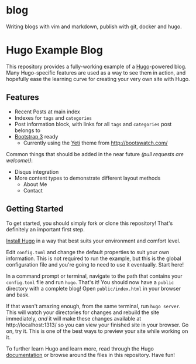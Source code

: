 # blog
Writing blogs with vim and markdown, publish with git, docker and hugo.

Hugo Example Blog
=================

This repository provides a fully-working example of a [Hugo](https://github.com/spf13/hugo)-powered blog. Many
Hugo-specific features are used as a way to see them in action, and hopefully ease the learning curve for creating your
very own site with Hugo.

Features
--------

- Recent Posts at main index
- Indexes for `tags` and `categories`
- Post information block, with links for all `tags` and `categories` post belongs to
- [Bootstrap 3](http://getbootstrap.com/) ready
  - Currently using the [Yeti](http://bootswatch.com/yeti/) theme from http://bootswatch.com/

Common things that should be added in the near future *(pull requests are welcome!)*:

- Disqus integration
- More content types to demonstrate different layout methods
  - About Me
  - Contact

Getting Started
---------------

To get started, you should simply fork or clone this repository! That's definitely an important first step.

[Install Hugo](http://gohugo.io/overview/installing) in a way that best suits your environment and comfort level.

Edit `config.toml` and change the default properties to suit your own information. This is not required to run the
example, but this is the global configuration file and you're going to need to use it eventually. Start here!

In a command prompt or terminal, navigate to the path that contains your `config.toml` file and run `hugo`. That's it!
You should now have a `public` directory with a complete blog! Open `public/index.html` in your browser and bask.

If that wasn't amazing enough, from the same terminal, run `hugo server`. This will watch your directories for changes
and rebuild the site immediately, *and* it will make these changes available at http://localhost:1313/ so you can view
your finished site in your browser. Go on, try it. This is one of the best ways to preview your site while working on it.

To further learn Hugo and learn more, read through the Hugo [documentation](http://gohugo.io/overview/introduction)
or browse around the files in this repository. Have fun!
